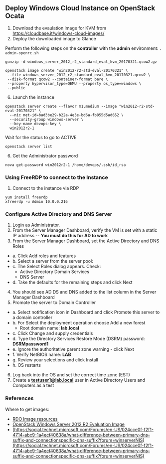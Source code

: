 
## Deploy Windows Cloud Instance on OpenStack Ocata

1. Download the evaulation image for KVM from https://cloudbase.it/windows-cloud-images/
2. Deploy the downloaded image to Glance

Perform the following steps on the **controller** with the **admin** environment: `. admin-openrc.sh`

  ```
  gunzip -d windows_server_2012_r2_standard_eval_kvm_20170321.qcow2.gz
  
  openstack image create "win2012-r2-std-eval-20170321" \
   --file windows_server_2012_r2_standard_eval_kvm_20170321.qcow2 \
   --disk-format qcow2 --container-format bare \
   --property hypervisor_type=QEMU --property os_type=windows \
   --public
  ```
   
6. Launch the instance
  ```
  openstack server create --flavor m1.medium --image "win2012-r2-std-eval-20170321" \
    --nic net-id=bad3be29-b22a-4e3e-bd6a-fb855d5ad652 \
    --security-group windows-server \
    --key-name devops-key \
    win2012r2-1
  ```
  
  Wait for the status to go to ACTIVE
  ```
  openstack server list
  ```
  
6. Get the Administrator password

  ```
  nova get-password win2012r2-1 /home/devops/.ssh/id_rsa
  ```
  
### Using FreeRDP to connect to the Instance

1. Connect to the instance via RDP

  ```
  yum install freerdp
  xfreerdp -u Admin 10.0.0.216
  ```
  
### Configure Active Directory and DNS Server

1. Login as Administrator.
2. From the Server Manager Dashboard, verify the VM is set with a static IP address -- **You must do this for AD to work**
3. From the Server Manager Dashboard, set the Active Directory and DNS Roles
  * a. Click Add roles and features
  * b. Select a server from the server pool: 
  * c. The Select Roles dialog appears. Check:
      - Active Directory Domain Services
      - DNS Server
  * d. Take the defaults for the remaining steps and click Next
  
4. You should see AD DS and DNS added to the list column in the Server Manager Dashboard
5. Promote the server to Domain Controller
  * a. Select notification icon in Dashboard and click Promote this server to a domain controller
  * b. For Select the deployment operation choose Add a new forest
    - Root domain name: **lab.local**
  * c. Click Change and supply credentials
  * d. Type the Directory Services Restore Mode (DSRM) password: **DSRMpassword1**
  * e. Ignore the authoritative parent zone warning - click Next
  * f. Verify NetBIOS name: **LAB**
  * g. Review your selections and click Install
  * h. OS restarts
6. Log back into the OS and set the correct time zone (EST)
7. Create a **testuser1@lab.local** user in Active Directory Users and Computers as a test
    

### References

Where to get images:

- [RDO Image resources](https://openstack.redhat.com/resources/image-resources/)
- [OpenStack Windows Server 2012 R2 Evaluation Image](https://cloudbase.it/openstack-windows-server-2012-r2-evalution-images/
)
- [https://social.technet.microsoft.com/Forums/en-US/024cce0f-f2f1-4714-abc9-1a4ecf40638a/what-difference-between-primary-dns-suffix-and-connectionspecific-dns-suffix?forum=winserverNIS](https://social.technet.microsoft.com/Forums/en-US/024cce0f-f2f1-4714-abc9-1a4ecf40638a/what-difference-between-primary-dns-suffix-and-connectionspecific-dns-suffix?forum=winserverNIS)


  
  
